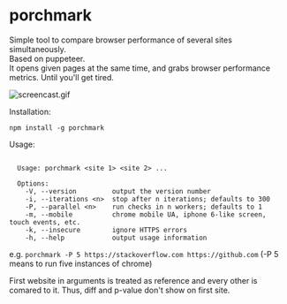 # porchmark
Simple tool to compare browser performance of several sites simultaneously.  
Based on puppeteer.  
It opens given pages at the same time, and grabs browser performance metrics. Until you'll get tired.  

![screencast.gif](https://s3.us-east-2.amazonaws.com/mcornholio-s3/porchmark-screencast-2.gif)

Installation:
```
npm install -g porchmark
```

Usage:
```

  Usage: porchmark <site 1> <site 2> ...

  Options:
    -V, --version         output the version number
    -i, --iterations <n>  stop after n iterations; defaults to 300
    -P, --parallel <n>    run checks in n workers; defaults to 1
    -m, --mobile          chrome mobile UA, iphone 6-like screen, touch events, etc.
    -k, --insecure        ignore HTTPS errors
    -h, --help            output usage information

```

e.g. `porchmark -P 5 https://stackoverflow.com https://github.com`
(-P 5 means to run five instances of chrome)

First website in arguments is treated as reference and every other is comared to it.
Thus, diff and p-value don't show on first site.
